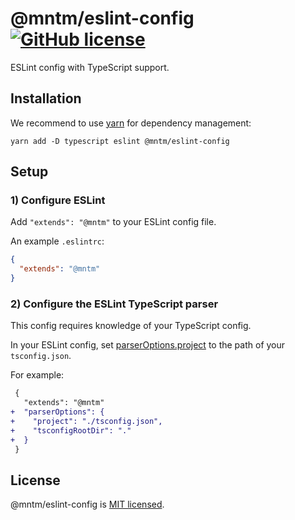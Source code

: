 # @mntm/eslint-config [![GitHub license](https://img.shields.io/badge/license-MIT-blue.svg)](https://github.com/eolme/eslint-config/blob/master/LICENSE)

ESLint config with TypeScript support.

## Installation

We recommend to use [yarn](https://classic.yarnpkg.com/en/docs/install/) for dependency management:

```shell
yarn add -D typescript eslint @mntm/eslint-config
```

## Setup

### 1) Configure ESLint

Add `"extends": "@mntm"` to your ESLint config file.

An example `.eslintrc`:

```json
{
  "extends": "@mntm"
}
```

### 2) Configure the ESLint TypeScript parser

This config requires knowledge of your TypeScript config.

In your ESLint config, set [parserOptions.project](https://github.com/typescript-eslint/typescript-eslint/tree/master/packages/parser#parseroptionsproject) to the path of your `tsconfig.json`.

For example:

```diff
 {
   "extends": "@mntm"
+  "parserOptions": {
+    "project": "./tsconfig.json",
+    "tsconfigRootDir": "."
+  }
 }
```

## License

@mntm/eslint-config is [MIT licensed](./LICENSE).
